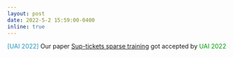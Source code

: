```yaml
---
layout: post
date: 2022-5-2 15:59:00-0400
inline: true
---
```


<span style="color:#2698BA;">[UAI 2022] </span> Our paper [Sup-tickets sparse training](https://arxiv.org/abs/2205.15322) got accepted by <font color=009f06>UAI 2022</font>

